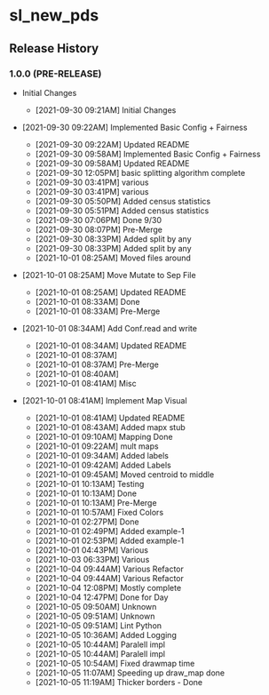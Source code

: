 # sl_new_pds

## Release History

### 1.0.0 (PRE-RELEASE)
* Initial Changes  
  *  [2021-09-30 09:21AM] Initial Changes

* [2021-09-30 09:22AM] Implemented Basic Config + Fairness 
  *  [2021-09-30 09:22AM] Updated README
  *  [2021-09-30 09:58AM] Implemented Basic Config + Fairness
  *  [2021-09-30 09:58AM] Updated README
  *  [2021-09-30 12:05PM] basic splitting algorithm complete
  *  [2021-09-30 03:41PM] various
  *  [2021-09-30 03:41PM] various
  *  [2021-09-30 05:50PM] Added census statistics
  *  [2021-09-30 05:51PM] Added census statistics
  *  [2021-09-30 07:06PM] Done 9/30
  *  [2021-09-30 08:07PM] Pre-Merge
  *  [2021-09-30 08:33PM] Added split by any
  *  [2021-09-30 08:33PM] Added split by any
  *  [2021-10-01 08:25AM] Moved files around
* [2021-10-01 08:25AM] Move Mutate to Sep File
  *  [2021-10-01 08:25AM] Updated README
  *  [2021-10-01 08:33AM] Done
  *  [2021-10-01 08:33AM] Pre-Merge
* [2021-10-01 08:34AM] Add Conf.read and write
  *  [2021-10-01 08:34AM] Updated README
  *  [2021-10-01 08:37AM] 
  *  [2021-10-01 08:37AM] Pre-Merge
  *  [2021-10-01 08:40AM] 
  *  [2021-10-01 08:41AM] Misc
* [2021-10-01 08:41AM] Implement Map Visual
  *  [2021-10-01 08:41AM] Updated README
  *  [2021-10-01 08:43AM] Added mapx stub
  *  [2021-10-01 09:10AM] Mapping Done
  *  [2021-10-01 09:22AM] mult maps
  *  [2021-10-01 09:34AM] Added labels
  *  [2021-10-01 09:42AM] Added Labels
  *  [2021-10-01 09:45AM] Moved centroid to middle
  *  [2021-10-01 10:13AM] Testing
  *  [2021-10-01 10:13AM] Done
  *  [2021-10-01 10:13AM] Pre-Merge
  *  [2021-10-01 10:57AM] Fixed Colors
  *  [2021-10-01 02:27PM] Done
  *  [2021-10-01 02:49PM] Added example-1
  *  [2021-10-01 02:53PM] Added example-1
  *  [2021-10-01 04:43PM] Various
  *  [2021-10-03 06:33PM] Various
  *  [2021-10-04 09:44AM] Various Refactor
  *  [2021-10-04 09:44AM] Various Refactor
  *  [2021-10-04 12:08PM] Mostly complete
  *  [2021-10-04 12:47PM] Done for Day
  *  [2021-10-05 09:50AM] Unknown
  *  [2021-10-05 09:51AM] Unknown
  *  [2021-10-05 09:51AM] Lint Python
  *  [2021-10-05 10:36AM] Added Logging
  *  [2021-10-05 10:44AM] Paralell impl
  *  [2021-10-05 10:44AM] Paralell impl
  *  [2021-10-05 10:54AM] Fixed drawmap time
  *  [2021-10-05 11:07AM] Speeding up draw_map done
  *  [2021-10-05 11:19AM] Thicker borders - Done
